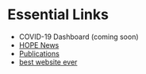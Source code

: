 # Essential Links

 - COVID-19 Dashboard (coming soon)
 - [HOPE News](/#/news)
 - [Publications](/#/publications)
 - [best website ever](http://chcaa.io/#/)
